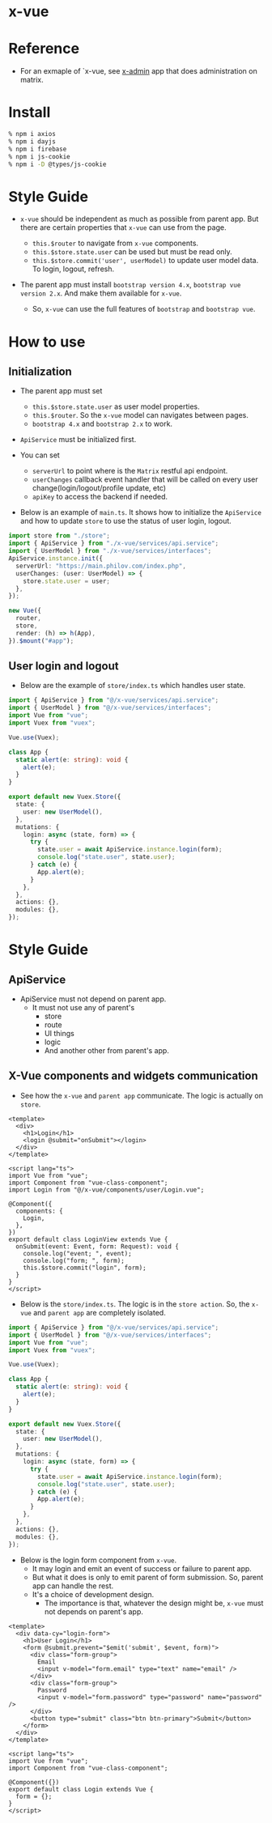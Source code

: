 # x-vue

# Reference

- For an exmaple of `x-vue, see [x-admin](https://github.com/withcenter/x-admin) app that does administration on matrix.


# Install

```sh
% npm i axios
% npm i dayjs
% npm i firebase
% npm i js-cookie
% npm i -D @types/js-cookie
```

# Style Guide

- `x-vue` should be independent as much as possible from parent app. But there are certain properties that `x-vue` can use from the page.
  - `this.$router` to navigate from `x-vue` components.
  - `this.$store.state.user` can be used but must be read only.
  - `this.$store.commit('user', userModel)` to update user model data. To login, logout, refresh.

- The parent app must install `bootstrap version 4.x`, `bootstrap vue version 2.x`. And make them available for `x-vue`.
  - So, `x-vue` can use the full features of `bootstrap` and `bootstrap vue`.



# How to use


## Initialization

- The parent app must set
  - `this.$store.state.user` as user model properties.
  - `this.$router`. So the `x-vue` model can navigates between pages.
  - `bootstrap 4.x` and `bootstrap 2.x` to work.

- `ApiService` must be initialized first.

- You can set
  - `serverUrl` to point where is the `Matrix` restful api endpoint.
  - `userChanges` callback event handler that will be called on every user change(login/logout/profile update, etc)
  - `apiKey` to access the backend if needed.

- Below is an example of `main.ts`. It shows how to initialize the `ApiService` and how to update `store` to use the status of user login, logout.
```ts
import store from "./store";
import { ApiService } from "./x-vue/services/api.service";
import { UserModel } from "./x-vue/services/interfaces";
ApiService.instance.init({
  serverUrl: "https://main.philov.com/index.php",
  userChanges: (user: UserModel) => {
    store.state.user = user;
  },
});

new Vue({
  router,
  store,
  render: (h) => h(App),
}).$mount("#app");
```

## User login and logout


- Below are the example of `store/index.ts` which handles user state.

```ts
import { ApiService } from "@/x-vue/services/api.service";
import { UserModel } from "@/x-vue/services/interfaces";
import Vue from "vue";
import Vuex from "vuex";

Vue.use(Vuex);

class App {
  static alert(e: string): void {
    alert(e);
  }
}

export default new Vuex.Store({
  state: {
    user: new UserModel(),
  },
  mutations: {
    login: async (state, form) => {
      try {
        state.user = await ApiService.instance.login(form);
        console.log("state.user", state.user);
      } catch (e) {
        App.alert(e);
      }
    },
  },
  actions: {},
  modules: {},
});
```


# Style Guide

## ApiService

- ApiService must not depend on parent app.
  - It must not use any of parent's
    - store
    - route
    - UI things
    - logic
    - And another other from parent's app.

## X-Vue components and widgets communication

- See how the `x-vue` and `parent app` communicate. The logic is actually on `store`.

```vue
<template>
  <div>
    <h1>Login</h1>
    <login @submit="onSubmit"></login>
  </div>
</template>

<script lang="ts">
import Vue from "vue";
import Component from "vue-class-component";
import Login from "@/x-vue/components/user/Login.vue";

@Component({
  components: {
    Login,
  },
})
export default class LoginView extends Vue {
  onSubmit(event: Event, form: Request): void {
    console.log("event; ", event);
    console.log("form; ", form);
    this.$store.commit("login", form);
  }
}
</script>
```


- Below is the `store/index.ts`. The logic is in the `store action`. So, the `x-vue` and `parent app` are completely isolated.

```ts
import { ApiService } from "@/x-vue/services/api.service";
import { UserModel } from "@/x-vue/services/interfaces";
import Vue from "vue";
import Vuex from "vuex";

Vue.use(Vuex);

class App {
  static alert(e: string): void {
    alert(e);
  }
}

export default new Vuex.Store({
  state: {
    user: new UserModel(),
  },
  mutations: {
    login: async (state, form) => {
      try {
        state.user = await ApiService.instance.login(form);
        console.log("state.user", state.user);
      } catch (e) {
        App.alert(e);
      }
    },
  },
  actions: {},
  modules: {},
});
```


- Below is the login form component from `x-vue`.
  - It may login and emit an event of success or failure to parent app.
  - But what it does is only to emit parent of form submission. So, parent app can handle the rest.
  - It's a choice of development design.
    - The importance is that, whatever the design might be, `x-vue` must not depends on parent's app.

```vue
<template>
  <div data-cy="login-form">
    <h1>User Login</h1>
    <form @submit.prevent="$emit('submit', $event, form)">
      <div class="form-group">
        Email
        <input v-model="form.email" type="text" name="email" />
      </div>
      <div class="form-group">
        Password
        <input v-model="form.password" type="password" name="password" />
      </div>
      <button type="submit" class="btn btn-primary">Submit</button>
    </form>
  </div>
</template>

<script lang="ts">
import Vue from "vue";
import Component from "vue-class-component";

@Component({})
export default class Login extends Vue {
  form = {};
}
</script>
```